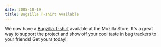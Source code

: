 ```yaml
---
date: 2005-10-19
title: Bugzilla T-shirt Available
---
```


We now have a [Bugzilla T-shirt](http://store.mozilla.org/product.asp?code=MZ13022&catid=2) available at the Mozilla Store. It's a great way to support the project and show off your cool taste in bug trackers to your friends! Get yours today!

